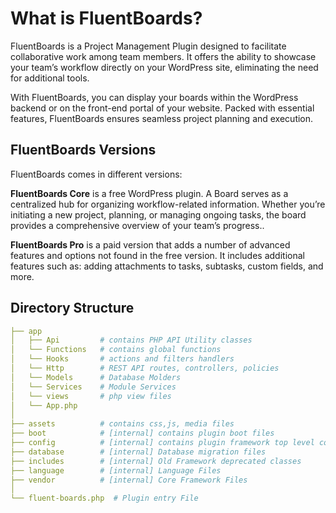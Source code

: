 # What is FluentBoards?

<Badge type="tip" vertical="top" text="FluentBoards Core" /> <Badge type="warning" vertical="top" text="Basic" />

FluentBoards is a Project Management Plugin designed to facilitate collaborative work among team members. It offers the ability to showcase your team’s workflow directly on your WordPress site, eliminating the need for additional tools.

With FluentBoards, you can display your boards within the WordPress backend or on the front-end portal of your website. Packed with essential features, FluentBoards ensures seamless project planning and execution.

## FluentBoards Versions

FluentBoards comes in different versions:

**FluentBoards Core** is a free WordPress plugin.  A Board serves as a centralized hub for organizing workflow-related information. Whether you’re initiating a new project, planning, or managing ongoing tasks, the board provides a comprehensive overview of your team’s progress..

**FluentBoards Pro** is a paid version that adds a number of advanced features and options not found in the free version. It includes additional features such as: adding attachments to tasks, subtasks, custom fields, and more.

## Directory Structure

```yaml
├── app
│   ├── Api         # contains PHP API Utility classes
│   └── Functions   # contains global functions
│   └── Hooks       # actions and filters handlers
│   └── Http        # REST API routes, controllers, policies
│   └── Models      # Database Molders
│   └── Services    # Module Services
│   └── views       # php view files
│   └── App.php
│
├── assets          # contains css,js, media files
├── boot            # [internal] contains plugin boot files
├── config          # [internal] contains plugin framework top level config
├── database        # [internal] Database migration files
├── includes        # [internal] Old Framework deprecated classes
├── language        # [internal] Language Files
├── vendor          # [internal] Core Framework Files
│
└── fluent-boards.php  # Plugin entry File
```

